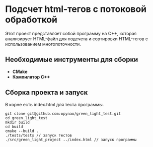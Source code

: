 #  Подсчет html-тегов с потоковой обработкой

Этот проект представляет собой программу на C++, которая анализирует HTML-файл для подсчета и сортировки HTML-тегов с использованием многопоточности.

## Необходимые инструменты для сборки
-   **CMake**
-   **Компилятор C++**

## Сборка проекта и запуск
В корне есть index.html для теста программы.

    git clone git@github.com:opynao/green_light_test.git
    cd green_light_test
    mkdir build
    cd build
    cmake --build .
    ./tests/tests // запуск тестов
    ./src/green_light_project ../index.html // запуск программы
